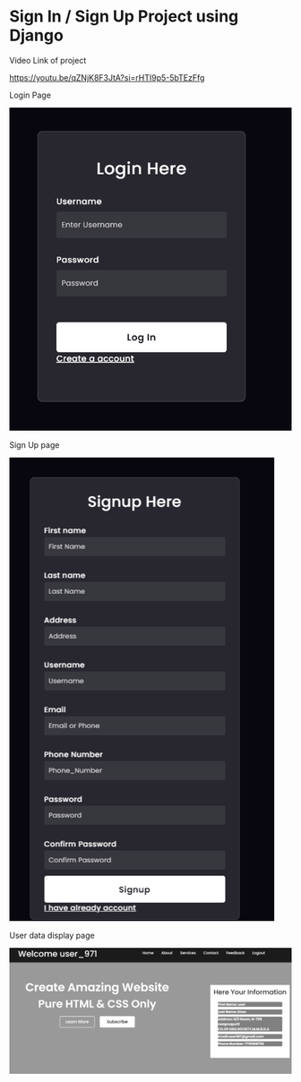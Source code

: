 # Sign In / Sign Up Project using Django

Video Link of project
 
https://youtu.be/qZNjK8F3JtA?si=rHTI9p5-5bTEzFfg


Login  Page

![alt text](image.png)


Sign Up page

![alt text](image-1.png)


User data display page

![alt text](image-2.png)
